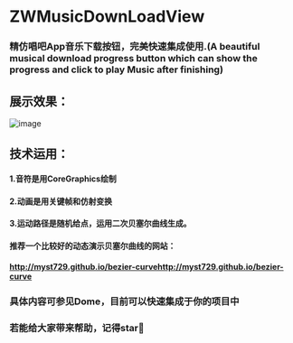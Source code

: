 # ZWMusicDownLoadView
### 精仿唱吧App音乐下载按钮，完美快速集成使用.(A beautiful musical download progress button which can show the progress  and click to play Music after finishing)
## 展示效果：
![image](https://github.com/liunianhuaguoyanxi/ZWMusicDownLoadView/raw/master/GIF/showMusic.gif)
## 技术运用：
#### 1.音符是用CoreGraphics绘制
#### 2.动画是用关键帧和仿射变换
#### 3.运动路径是随机给点，运用二次贝塞尔曲线生成。
#### 推荐一个比较好的动态演示贝塞尔曲线的网站：
#### http://myst729.github.io/bezier-curvehttp://myst729.github.io/bezier-curve

### 具体内容可参见Dome，目前可以快速集成于你的项目中
### 若能给大家带来帮助，记得star🙂
